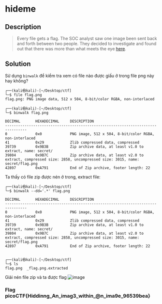 # hideme

## Description
> Every file gets a flag.
> The SOC analyst saw one image been sent back and forth between two people. They decided to investigate and found out that there was more than what meets the eye [here](https://github.com/NgocPhuc4/CTF/new/main/picoCTF/Forensics/hideme/flag.png).

## Solution

Sử dụng `binwalk` để kiểm tra xem có file nào được giấu ở trong file png này hay không?
```
┌──(kali㉿kali)-[~/Desktop/ctf]
└─$ file flag.png 
flag.png: PNG image data, 512 x 504, 8-bit/color RGBA, non-interlaced
                                                                                                                                                             
┌──(kali㉿kali)-[~/Desktop/ctf]
└─$ binwalk flag.png                                               

DECIMAL       HEXADECIMAL     DESCRIPTION
--------------------------------------------------------------------------------
0             0x0             PNG image, 512 x 504, 8-bit/color RGBA, non-interlaced
41            0x29            Zlib compressed data, compressed
39739         0x9B3B          Zip archive data, at least v1.0 to extract, name: secret/
39804         0x9B7C          Zip archive data, at least v2.0 to extract, compressed size: 2858, uncompressed size: 3015, name: secret/flag.png
42897         0xA791          End of Zip archive, footer length: 22
```

Ta thấy có file zip được nén ở trong, extract file:
```
┌──(kali㉿kali)-[~/Desktop/ctf]
└─$ binwalk --dd='.*' flag.png 

DECIMAL       HEXADECIMAL     DESCRIPTION
--------------------------------------------------------------------------------
0             0x0             PNG image, 512 x 504, 8-bit/color RGBA, non-interlaced
41            0x29            Zlib compressed data, compressed
39739         0x9B3B          Zip archive data, at least v1.0 to extract, name: secret/
39804         0x9B7C          Zip archive data, at least v2.0 to extract, compressed size: 2858, uncompressed size: 3015, name: secret/flag.png
42897         0xA791          End of Zip archive, footer length: 22

                                                                                                                                                             
┌──(kali㉿kali)-[~/Desktop/ctf]
└─$ ls
flag.png  _flag.png.extracted
```

Giải nén file zip và ta được flag
![image](https://github.com/user-attachments/assets/03db20c5-fff8-4e7d-bdc0-4926a8c36d2f)

### Flag picoCTF{Hiddinng_An_imag3_within_@n_ima9e_96539bea}
